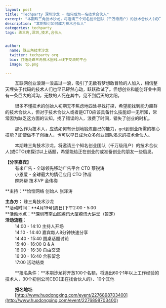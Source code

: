 ```yaml
---
layout: post
title: "Techparty 深圳沙龙 - 如何成为一名技术合伙人"
excerpt: "本期珠三角技术沙龙，将邀请三个知名创业团队（千万级用户）的技术合伙人(或CTO)来探讨如何成为技术合伙人，希望能给正在创业的或准备创业的朋友一些启发。"
description: "本期探讨如何成为技术合伙人"
categories: techparty
tags: 珠三角,深圳,技术,合伙人


author:
  name: 珠三角技术沙龙
  twitter: techparty_org
  bio: 打造泛珠三角技术圈线上线下交流的平台
  image: tp.png

---
```

&nbsp;&nbsp;&nbsp;&nbsp;&nbsp;&nbsp;&nbsp;&nbsp;互联网创业浪潮一浪盖过一浪，吸引了无数有梦想敢冒险的人加入，相信整天埋头于代码的技术人们也早已砰然心动，跃跃欲试了。但想创业和能创好业中间有一条巨大的鸿沟，无数的人死在其中，见不到后天的太阳。

&nbsp;&nbsp;&nbsp;&nbsp;&nbsp;&nbsp;&nbsp;&nbsp;很多不懂技术的创始人初期无不焦虑地四处寻找打探，希望能找到能力超群的技术合伙人，但对于技术合伙人或者是CTO应该具备什么技能却一无所知，常常因为缺乏这方面的认知，找了错误的人，浪费了时间，错失了创业的时机。

&nbsp;&nbsp;&nbsp;&nbsp;&nbsp;&nbsp;&nbsp;&nbsp;那么作为技术人，应该如何有计划地锻炼自己的能力，get到创业所需的核心技能？即使做不了创始人，也可以早日成为众多创业团队渴求的技术合伙人。

&nbsp;&nbsp;&nbsp;&nbsp;&nbsp;&nbsp;&nbsp;&nbsp;本期珠三角技术沙龙，将邀请三个知名创业团队（千万级用户）的技术合伙人(或CTO)来探讨以上话题，希望能给正在创业的或准备创业的朋友一些启发。

**【分享嘉宾】**  
&nbsp;&nbsp;&nbsp;&nbsp;&nbsp;&nbsp;&nbsp;&nbsp;有米广告 - 全球领先移动广告平台 CTO 蔡锐涛  
&nbsp;&nbsp;&nbsp;&nbsp;&nbsp;&nbsp;&nbsp;&nbsp;小恩爱 - 全球最大的情侣应用 CTO    钟超  
&nbsp;&nbsp;&nbsp;&nbsp;&nbsp;&nbsp;&nbsp;&nbsp;辣妈帮 技术VP 金伟梅

**主持：**恰恰网络 创始人 张泽涛

**主办方：**   珠三角技术沙龙  
**活动时间：**4月19号(周日)下午2:00 - 5:00  
**活动地点：**深圳市南山区腾讯大厦腾讯大讲堂（暂定）  
**活动流程：**  
&nbsp;&nbsp;&nbsp;&nbsp;&nbsp;&nbsp;&nbsp;&nbsp;14:00 - 14:10    主持人开场  
&nbsp;&nbsp;&nbsp;&nbsp;&nbsp;&nbsp;&nbsp;&nbsp;14:10 - 14:40    嘉宾每人8分钟快速分享  
&nbsp;&nbsp;&nbsp;&nbsp;&nbsp;&nbsp;&nbsp;&nbsp;14:40 - 15:40    圆桌话题讨论  
&nbsp;&nbsp;&nbsp;&nbsp;&nbsp;&nbsp;&nbsp;&nbsp;15:40 - 16:00    Q & A  
&nbsp;&nbsp;&nbsp;&nbsp;&nbsp;&nbsp;&nbsp;&nbsp;16:00 - 16:30    自由交流  
&nbsp;&nbsp;&nbsp;&nbsp;&nbsp;&nbsp;&nbsp;&nbsp;16:30 - 16:40    合影留念  
&nbsp;&nbsp;&nbsp;&nbsp;&nbsp;&nbsp;&nbsp;&nbsp;17:00            活动结束  

&nbsp;&nbsp;&nbsp;&nbsp;&nbsp;&nbsp;&nbsp;&nbsp;**报名条件：**本期沙龙将开放100个名额，将选出60个1年以上工作经验的技术人，30个初创公司CEO(正在找合伙人的）、10个其他

&nbsp;&nbsp;&nbsp;&nbsp;&nbsp;&nbsp;&nbsp;&nbsp;**报名地址**:  
&nbsp;&nbsp;&nbsp;&nbsp;&nbsp;&nbsp;&nbsp;&nbsp;[http://www.huodongxing.com/event/2276898703400](http://www.huodongxing.com/event/2276898703400)
